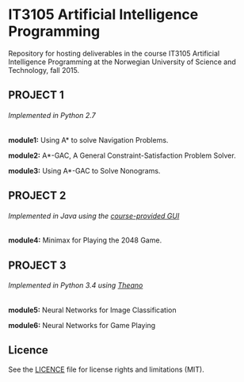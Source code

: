# IT3105 Artificial Intelligence Programming
Repository for hosting deliverables in the course IT3105 Artificial Intelligence Programming at the Norwegian University of Science and Technology, fall 2015.

## PROJECT 1
###### Implemented in Python 2.7
**module1:** Using A* to solve Navigation Problems.

**module2:** A*-GAC, A General Constraint-Satisfaction Problem Solver.

**module3:** Using A*-GAC to Solve Nonograms.

## PROJECT 2
###### Implemented in Java using the [course-provided GUI](https://github.com/jorgenkg/IT3105)
**module4:** Minimax for Playing the 2048 Game.

## PROJECT 3
###### Implemented in Python 3.4 using [Theano](http://deeplearning.net/software/theano/)
**module5:** Neural Networks for Image Classification

**module6:** Neural Networks for Game Playing

## Licence
See the [LICENCE](https://github.com/pmitche/it3105-aiprogramming/blob/master/LICENCE.md) file for license rights and limitations (MIT).
